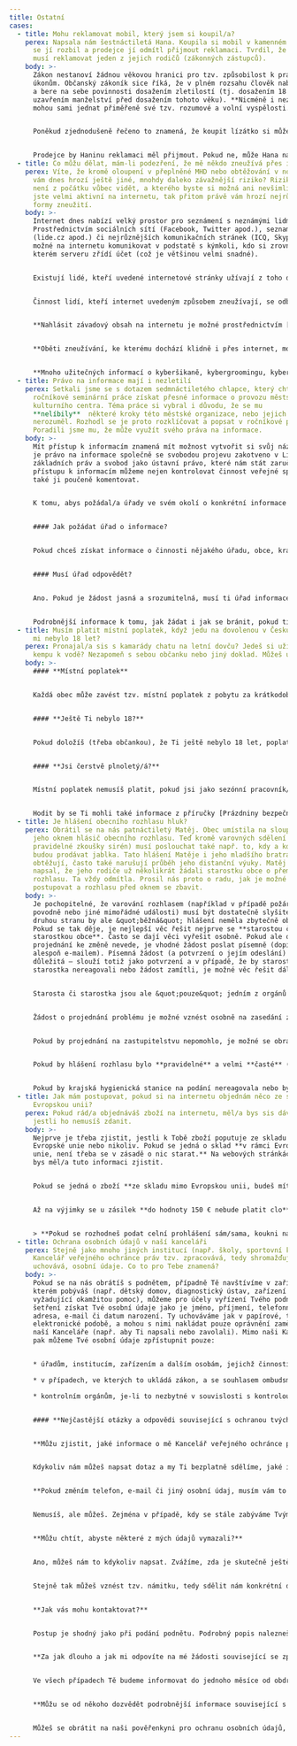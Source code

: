 ```yaml
---
title: Ostatní
cases:
  - title: Mohu reklamovat mobil, který jsem si koupil/a?
    perex: Napsala nám šestnáctiletá Hana. Koupila si mobil v kamenném obchodě. Teď
      se jí rozbil a prodejce jí odmítl přijmout reklamaci. Tvrdil, že mobil
      musí reklamovat jeden z jejich rodičů (zákonných zástupců).
    body: >-
      Zákon nestanoví žádnou věkovou hranici pro tzv. způsobilost k právním
      úkonům. Občanský zákoník sice říká, že v plném rozsahu člověk nabývá práva
      a bere na sebe povinnosti dosažením zletilostí (tj. dosažením 18 let či
      uzavřením manželství před dosažením tohoto věku). **Nicméně i nezletilí
      mohou sami jednat přiměřeně své tzv. rozumové a volní vyspělosti.**


      Poněkud zjednodušeně řečeno to znamená, že koupit lízátko si může i malé dítě a mobil i šestnáctiletá Hana. **Může tak mobil i sama reklamovat.** 


      Prodejce by Haninu reklamaci měl přijmout. Pokud ne, může Hana najít pomoc u [České obchodní inspekce](https://www.coi.cz/).
  - title: Co můžu dělat, mám-li podezření, že mě někdo zneužívá přes internet?
    perex: Víte, že kromě oloupení v přeplněné MHD nebo obtěžování v noci na ulici
      vám dnes hrozí ještě jiné, mnohdy daleko závažnější riziko? Riziko, které
      není z počátku vůbec vidět, a kterého byste si možná ani nevšimli? Pokud
      jste velmi aktivní na internetu, tak přitom právě vám hrozí nejrůznější
      formy zneužití.
    body: >-
      Internet dnes nabízí velký prostor pro seznámení s neznámými lidmi.
      Prostřednictvím sociálních sítí (Facebook, Twitter apod.), seznamek
      (lide.cz apod.) či nejrůznějších komunikačních stránek (ICQ, Skype) je
      možné na internetu komunikovat v podstatě s kýmkoli, kdo si zrovna na tom
      kterém serveru zřídí účet (což je většinou velmi snadné).


      Existují lidé, kteří uvedené internetové stránky užívají z toho důvodu, aby sexuálně obtěžovali, zneužili nebo jinak zmanipulovali nezletilé, a to nejen dospívající, ale i mladší děti. V podstatě neexistuje žádná věková hranice, o které by se dalo říci, že právě dítě tohoto věku je ještě v bezpečí a nic mu nehrozí. Sexuální zneužití, obtěžování či jiná manipulace hrozí v podstatě všem, kdo se na internetu pohybují a komunikují.


      Činnost lidí, kteří internet uvedeným způsobem zneužívají, se odborně jmenuje cyber grooming (nebo taky kybergrooming, child grooming) a takovým lidem se říká groomeři. Groomeři většinou vystupují pod falešným jménem, mají vymyšlenou identitu i profil. Jejich prvním cílem je vyvolat v dítěti (dospívajícím) falešnou důvěru a připravit ho na schůzku v reálném světě, jejímž cílem je dotyčného nějakým způsobem, především (ale nejen) sexuálním, zneužít. Groomeři jsou velmi často pedofilové, tedy lidé s erotickou náklonností vůči nedospělým. Může jít ale i o obchodníky, kteří si dětskou pornografií vydělávají peníze.


      **Nahlásit závadový obsah na internetu je možné prostřednictvím [formuláře](http://www.stoponline.cz)  sdružení CZ.NIC, na jehož provozování spolupracuje i Policie ČR.**


      **Oběti zneužívání, ke kterému dochází klidně i přes internet, mohou podat také [trestní oznámení](http://www.policie.cz/clanek/oznameni-trestneho-cinu.aspx) . A to i v případě, že neznají jméno člověka, který se obtěžování či zneužívání dopouští.**


      **Mnoho užitečných informací o kyberšikaně, kybergroomingu, kyberslatkingu a dalším formám obtěžování prostřednictvím internetu se můžeš dozvědět také na [webových stránkách projektu E-Bezpečí](https://www.e-bezpeci.cz/index.php/home), kde je k dispozici také [on-line poradna.](https://poradna.e-bezpeci.cz/)**
  - title: Právo na informace mají i nezletilí
    perex: Setkali jsme se s dotazem sedmnáctiletého chlapce, který chtěl do školní
      ročníkové seminární práce získat přesné informace o provozu městského
      kulturního centra. Téma práce si vybral i důvodu, že se mu
      **nelíbily**  některé kroky této městské organizace, nebo jejich smyslu
      nerozuměl. Rozhodl se je proto rozklíčovat a popsat v ročníkové práci.
      Poradili jsme mu, že může využít svého práva na informace.
    body: >-
      Mít přístup k informacím znamená mít možnost vytvořit si svůj názor. Proto
      je právo na informace společně se svobodou projevu zakotveno v Listině
      základních práv a svobod jako ústavní právo, které nám stát zaručuje. Díky
      přístupu k informacím můžeme nejen kontrolovat činnost veřejné správy, ale
      také ji poučeně komentovat.


      K tomu, abys požádal/a úřady ve svém okolí o konkrétní informace (a využil/a tak svého práva na informace), nemusíš být plnoletý/á. Podle zákona stačí, aby tento úkon odpovídal rozumové a volní vyspělosti přiměřené nezletilým v tvém věku. Jednoznačnou věkovou hranici zákon nezmiňuje.


      #### Jak požádat úřad o informace?


      Pokud chceš získat informace o činnosti nějakého úřadu, obce, kraje nebo veřejné instituce, můžeš požádat poštou, osobně, nebo elektronicky přes podatelnu úřadu. Do žádosti musíš napsat, že žádáš o informace podle informačního zákona, jaké informace a od kterého úřadu chceš a na jakou adresu (klidně i elektronickou) ti je úřad má poslat.


      #### Musí úřad odpovědět?


      Ano. Pokud je žádost jasná a srozumitelná, musí ti úřad informace do 15 dnů od přijetí žádosti buď poskytnout, nebo rozhodnout o odmítnutí žádosti. Pokud ti informace neposkytne (v některých případech na to má právo), musí ti to zdůvodnit.


      Podrobnější informace k tomu, jak žádat i jak se bránit, pokud ti úřad informace neposkytne, najdeš v našem [informačním letáku](https://www.ochrance.cz/fileadmin/user_upload/Letaky/Poskytovani-informaci.pdf). Pokud tě téma zajímá, ještě podrobněji se o něm dočteš v  [Sborníku stanovisek veřejného ochránce práv – Informace](https://www.ochrance.cz/fileadmin/user_upload/Publikace/sborniky_stanoviska/Sbornik_Informace.pdf).
  - title: Musím platit místní poplatek, když jedu na dovolenou v Česku, ale ještě
      mi nebylo 18 let?
    perex: Pronajal/a sis s kamarády chatu na letní dovču? Jedeš si užít léto do
      kempu k vodě? Nezapomeň s sebou občanku nebo jiný doklad. Můžeš ušetřit.
    body: >-
      #### **Místní poplatek**


      Každá obec může zavést tzv. místní poplatek z pobytu za krátkodobé ubytování nepřesahující 60 dnů. Od roku 2022 to může být až 50 Kč za každý den (první den pobytu se nepočítá). Místní poplatek musí od ubytovaných vybrat ubytovatel a následně ho vyplatit obci.


      #### **Ještě Ti nebylo 18?**


      Pokud doložíš (třeba občankou), že Ti ještě nebylo 18 let, poplatek neplatíš.


      #### **Jsi čerstvě plnoletý/á?**


      Místní poplatek nemusíš platit, pokud jsi jako sezónní pracovník/pracovnice přijel/a pomáhat v zemědělství nebo turistickém ruchu. Ubytovateli to musíš prokázat (třeba pracovní smlouvou nebo potvrzením od zaměstnavatele).


      Hodit by se Ti mohli také informace z příručky [Prázdniny bezpečně s ombudsmanem](https://www.ochrance.cz/fileadmin/user_upload/Letaky/Prazdniny-bezpecne.pdf).
  - title: Je hlášení obecního rozhlasu hluk?
    perex: Obrátil se na nás patnáctiletý Matěj. Obec umístila na sloup těsně před
      jeho oknem hlásič obecního rozhlasu. Teď kromě varovných sdělení (např.
      pravidelné zkoušky sirén) musí poslouchat také např. to, kdy a kde se
      budou prodávat jablka. Tato hlášení Matěje i jeho mladšího bratra
      obtěžují, často také narušují průběh jeho distanční výuky. Matěj nám
      napsal, že jeho rodiče už několikrát žádali starostku obce o přemístění
      rozhlasu. Ta vždy odmítla. Prosil nás proto o radu, jak je možné dál
      postupovat a rozhlasu před oknem se zbavit.
    body: >-
      Je pochopitelné, že varování rozhlasem (například v případě požáru,
      povodně nebo jiné mimořádné události) musí být dostatečně slyšitelné. Na
      druhou stranu by ale &quot;běžná&quot; hlášení neměla zbytečně obtěžovat.
      Pokud se tak děje, je nejlepší věc řešit nejprve se **starostou či
      starostkou obce**. Často se dají věci vyřešit osobně. Pokud ale osobní
      projednání ke změně nevede, je vhodné žádost poslat písemně (dopisem, nebo
      alespoň e-mailem). Písemná žádost (a potvrzení o jejím odeslání) je
      důležitá – slouží totiž jako potvrzení a v případě, že by starosta či
      starostka nereagovali nebo žádost zamítli, je možné věc řešit dál.


      Starosta či starostka jsou ale &quot;pouze&quot; jedním z orgánů obce – dalšími jsou zastupitelstvo obce a rada. Rozhodující a nejdůležitější v těchto věcech přitom není názor starosty či starostky, ale právě **zastupitelstva**.


      Žádost o projednání problému je možné vznést osobně na zasedání zastupitelstva, nebo ji poslat písemně. V takovém případě je dobré žádost zaslat zastupitelstvu v dostatečném předstihu před termínem zasedání zastupitelstva. Je vhodné navrhnout i nějaké řešení (například ztišení všech &quot;běžných&quot; hlášení, úpravu nastavení hlasitosti rozhlasu anebo přemístění rozhlasu na jiné vhodné místo).


      Pokud by projednání na zastupitelstvu nepomohlo, je možné se obrátit na **soud**.


      Pokud by hlášení rozhlasu bylo **pravidelné** a velmi **časté** (například každou hodinu) a pokud by zároveň trvalo **dlouho** (min. několik minut), je možné podat ještě i stížnost na hluk z rozhlasu **krajské hygienické stanici**. Kontakty podle jednotlivých krajů najdeš [zde](http://www.szu.cz/knihovna/hygienicke-stanice-a-zdravotni-ustavy) . Krajská hygienická stanice může pomoci s hlukem, ale jen s takovým, který může být škodlivý pro zdraví. I přesto, že hluk může obtěžovat, neznamená to, že je zároveň škodlivý pro zdraví.  Aby se krajská hygienická stanice hlukem z rozhlasu vůbec mohla zabývat, je nezbytné uvést a případně i prokázat, že jde nejen o hluk, který je nejen značně hlasitý, ale který je zároveň trvalý (nebo alespoň dlouhodobý).


      Pokud by krajská hygienická stanice na podání nereagovala nebo bys s její odpovědí nesouhlasil/a, mohl by její postup prošetřit **ombudsman**.
  - title: Jak mám postupovat, pokud si na internetu objednám něco ze státu mimo
      Evropskou unii?
    perex: Pokud rád/a objednáváš zboží na internetu, měl/a bys sis dávat pozor,
      jestli ho nemusíš zdanit.
    body: >-
      Nejprve je třeba zjistit, jestli k Tobě zboží poputuje ze skladu na území
      Evropské unie nebo nikoliv. Pokud se jedná o sklad **v rámci Evropské
      unie, není třeba se v zásadě o nic starat.** Na webových stránkách e-shopu
      bys měl/a tuto informaci zjistit.


      Pokud se jedná o zboží **ze skladu mimo Evropskou unii, budeš mít povinnost podat celní prohlášení.** To můžeš učinit buď sám/sama nebo o to požádat přepravní společnost (nejčastěji Českou poštu nebo jiného dopravce). Dopravci si ale účtují poplatek za vyřízení celního prohlášení.


      Až na výjimky se u zásilek **do hodnoty 150 € nebude platit clo**. Bude se však platit daň z přidané hodnoty z jakékoliv hodnoty zásilky. Základní sazba daně z přidané hodnoty je 21 %.


      > **Pokud se rozhodneš podat celní prohlášení sám/sama, koukni na [Celnicka.cz](https://celnicka.cz/). Najdeš tam všechny informace k celnímu řízení i další užitečné odkazy.**
  - title: Ochrana osobních údajů v naší kanceláři
    perex: Stejně jako mnoho jiných institucí (např. školy, sportovní kluby atp.) i
      Kancelář veřejného ochránce práv tzv. zpracovává, tedy shromažďuje a
      uchovává, osobní údaje. Co to pro Tebe znamená?
    body: >-
      Pokud se na nás obrátíš s podnětem, případně Tě navštívíme v zařízení, ve
      kterém pobýváš (např. dětský domov, diagnostický ústav, zařízení pro děti
      vyžadující okamžitou pomoc), můžeme pro účely vyřízení Tvého podnětu a
      šetření získat Tvé osobní údaje jako je jméno, příjmení, telefonní číslo,
      adresa, e-mail či datum narození. Ty uchováváme jak v papírové, tak
      elektronické podobě, a mohou s nimi nakládat pouze oprávnění zaměstnanci
      naší Kanceláře (např. aby Ti napsali nebo zavolali). Mimo naši Kancelář
      pak můžeme Tvé osobní údaje zpřístupnit pouze:


      * úřadům, institucím, zařízením a dalším osobám, jejichž činností se ombudsmanka může zabývat, pokud je to nezbytné pro vyřízení Tvého podnětu;

      * v případech, ve kterých to ukládá zákon, a se souhlasem ombudsmana orgánům veřejné moci (např. soudu či policii);

      * kontrolním orgánům, je-li to nezbytné v souvislosti s kontrolou činnosti naší Kanceláře.


      #### **Nejčastější otázky a odpovědi související s ochranou tvých osobních údajů:**


      **Můžu zjistit, jaké informace o mě Kancelář veřejného ochránce práv má a jak dlouho je bude uchovávat? Bude mě to něco stát?**


      Kdykoliv nám můžeš napsat dotaz a my Ti bezplatně sdělíme, jaké informace o Tobě shromažďujeme, proč a také jak dlouho je budeme uchovávat.


      **Pokud změním telefon, e-mail či jiný osobní údaj, musím vám to sdělit?**


      Nemusíš, ale můžeš. Zejména v případě, kdy se stále zabýváme Tvým podnětem, jsou pro nás tyto informace důležité.


      **Můžu chtít, abyste některé z mých údajů vymazali?**


      Ano, můžeš nám to kdykoliv napsat. Zvážíme, zda je skutečně ještě potřebujeme (např. abychom Tvůj podnět mohli vyřídit a informovat Tě o tom) a dáme Ti vědět. 


      Stejně tak můžeš vznést tzv. námitku, tedy sdělit nám konkrétní důvod, pro který bychom podle Tebe neměli Tvé informace zpracovávat. Do doby, než Tvou námitku posoudíme, omezíme zpracovávání Tvých osobních údajů. Posuzovat budeme, zda Tvé zájmy a práva převažují nad našimi důvody zpracovávání osobních dat. S výsledkem Tě seznámíme (stejným způsobem, jakým ses na nás obrátil).


      **Jak vás mohu kontaktovat?**


      Postup je shodný jako při podání podnětu. Podrobný popis nalezneš [zde](https://deti.ochrance.cz/jak-se-na-ochrankyni-obratit/).


      **Za jak dlouho a jak mi odpovíte na mé žádosti související se zpracováváním mých osobních údajů?**


      Ve všech případech Tě budeme informovat do jednoho měsíce od obdržení žádosti. Pokud bychom potřebovali tuto lhůtu ze závažných důvodů prodloužit, dáme Ti vědět předem a vysvětlíme Ti proč. Odpovíme Ti stejnou formou, jakou ses na nás obrátil/a (elektronicky, poštou či telefonicky), pokud neurčíš jinak.


      **Můžu se od někoho dozvědět podrobnější informace související s ochranou mých osobních údajů?**


      Můžeš se obrátit na naši pověřenkyni pro ochranu osobních údajů, kterou je JUDr. Veronika Gabrišová. Zavolat jí můžeš na 542 542 311 nebo jí napiš na [poverenkyne@ochrance.cz](mailto:poverenkyne@ochrance.cz). Můžeš se obrátit i na [Úřad pro ochranu osobních údajů](https://uoou.cz).
---
```


